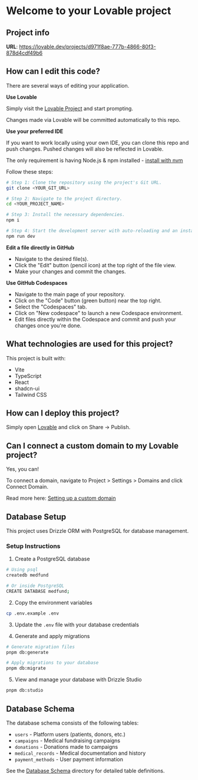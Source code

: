 # Welcome to your Lovable project

## Project info

**URL**: https://lovable.dev/projects/d971f8ae-777b-4866-80f3-878d4cdf49b6

## How can I edit this code?

There are several ways of editing your application.

**Use Lovable**

Simply visit the [Lovable Project](https://lovable.dev/projects/d971f8ae-777b-4866-80f3-878d4cdf49b6) and start prompting.

Changes made via Lovable will be committed automatically to this repo.

**Use your preferred IDE**

If you want to work locally using your own IDE, you can clone this repo and push changes. Pushed changes will also be reflected in Lovable.

The only requirement is having Node.js & npm installed - [install with nvm](https://github.com/nvm-sh/nvm#installing-and-updating)

Follow these steps:

```sh
# Step 1: Clone the repository using the project's Git URL.
git clone <YOUR_GIT_URL>

# Step 2: Navigate to the project directory.
cd <YOUR_PROJECT_NAME>

# Step 3: Install the necessary dependencies.
npm i

# Step 4: Start the development server with auto-reloading and an instant preview.
npm run dev
```

**Edit a file directly in GitHub**

- Navigate to the desired file(s).
- Click the "Edit" button (pencil icon) at the top right of the file view.
- Make your changes and commit the changes.

**Use GitHub Codespaces**

- Navigate to the main page of your repository.
- Click on the "Code" button (green button) near the top right.
- Select the "Codespaces" tab.
- Click on "New codespace" to launch a new Codespace environment.
- Edit files directly within the Codespace and commit and push your changes once you're done.

## What technologies are used for this project?

This project is built with:

- Vite
- TypeScript
- React
- shadcn-ui
- Tailwind CSS

## How can I deploy this project?

Simply open [Lovable](https://lovable.dev/projects/d971f8ae-777b-4866-80f3-878d4cdf49b6) and click on Share -> Publish.

## Can I connect a custom domain to my Lovable project?

Yes, you can!

To connect a domain, navigate to Project > Settings > Domains and click Connect Domain.

Read more here: [Setting up a custom domain](https://docs.lovable.dev/tips-tricks/custom-domain#step-by-step-guide)

## Database Setup

This project uses Drizzle ORM with PostgreSQL for database management.

### Setup Instructions

1. Create a PostgreSQL database
```sh
# Using psql
createdb medfund

# Or inside PostgreSQL
CREATE DATABASE medfund;
```

2. Copy the environment variables
```sh
cp .env.example .env
```

3. Update the `.env` file with your database credentials

4. Generate and apply migrations
```sh
# Generate migration files
pnpm db:generate

# Apply migrations to your database
pnpm db:migrate
```

5. View and manage your database with Drizzle Studio
```sh
pnpm db:studio
```

## Database Schema

The database schema consists of the following tables:

- `users` - Platform users (patients, donors, etc.)
- `campaigns` - Medical fundraising campaigns
- `donations` - Donations made to campaigns
- `medical_records` - Medical documentation and history
- `payment_methods` - User payment information

See the [Database Schema](./src/lib/db/schema/) directory for detailed table definitions.
